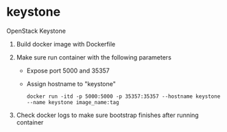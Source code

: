 # keystone
OpenStack Keystone

1. Build docker image with Dockerfile

2. Make sure run container with the following parameters
      - Expose port 5000 and 35357
      - Assign hostname to "keystone"

            docker run -itd -p 5000:5000 -p 35357:35357 --hostname keystone --name keystone image_name:tag

3. Check docker logs to make sure bootstrap finishes after running container
